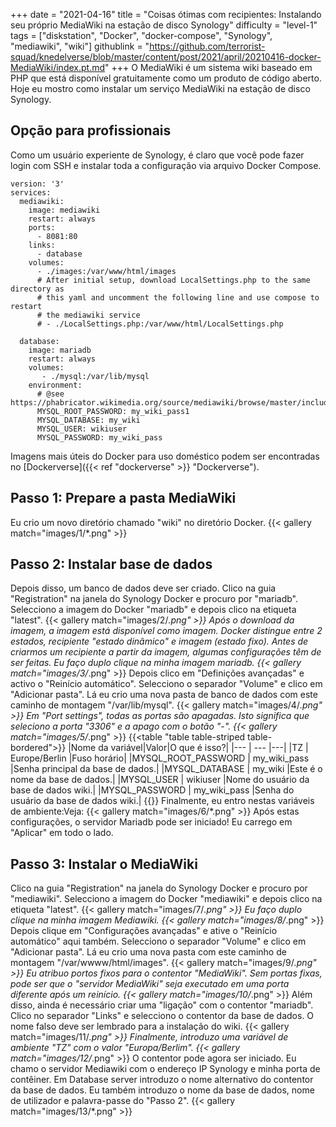 +++
date = "2021-04-16"
title = "Coisas ótimas com recipientes: Instalando seu próprio MediaWiki na estação de disco Synology"
difficulty = "level-1"
tags = ["diskstation", "Docker", "docker-compose", "Synology", "mediawiki", "wiki"]
githublink = "https://github.com/terrorist-squad/knedelverse/blob/master/content/post/2021/april/20210416-docker-MediaWiki/index.pt.md"
+++
O MediaWiki é um sistema wiki baseado em PHP que está disponível gratuitamente como um produto de código aberto. Hoje eu mostro como instalar um serviço MediaWiki na estação de disco Synology.
## Opção para profissionais
Como um usuário experiente de Synology, é claro que você pode fazer login com SSH e instalar toda a configuração via arquivo Docker Compose.
```
version: '3'
services:
  mediawiki:
    image: mediawiki
    restart: always
    ports:
      - 8081:80
    links:
      - database
    volumes:
      - ./images:/var/www/html/images
      # After initial setup, download LocalSettings.php to the same directory as
      # this yaml and uncomment the following line and use compose to restart
      # the mediawiki service
      # - ./LocalSettings.php:/var/www/html/LocalSettings.php

  database:
    image: mariadb
    restart: always
    volumes:
       - ./mysql:/var/lib/mysql
    environment:
      # @see https://phabricator.wikimedia.org/source/mediawiki/browse/master/includes/DefaultSettings.php
      MYSQL_ROOT_PASSWORD: my_wiki_pass1
      MYSQL_DATABASE: my_wiki
      MYSQL_USER: wikiuser
      MYSQL_PASSWORD: my_wiki_pass

```
Imagens mais úteis do Docker para uso doméstico podem ser encontradas no [Dockerverse]({{< ref "dockerverse" >}} "Dockerverse").
## Passo 1: Prepare a pasta MediaWiki
Eu crio um novo diretório chamado "wiki" no diretório Docker.
{{< gallery match="images/1/*.png" >}}

## Passo 2: Instalar base de dados
Depois disso, um banco de dados deve ser criado. Clico na guia "Registration" na janela do Synology Docker e procuro por "mariadb". Selecciono a imagem do Docker "mariadb" e depois clico na etiqueta "latest".
{{< gallery match="images/2/*.png" >}}
Após o download da imagem, a imagem está disponível como imagem. Docker distingue entre 2 estados, recipiente "estado dinâmico" e imagem (estado fixo). Antes de criarmos um recipiente a partir da imagem, algumas configurações têm de ser feitas. Eu faço duplo clique na minha imagem mariadb.
{{< gallery match="images/3/*.png" >}}
Depois clico em "Definições avançadas" e activo o "Reinício automático". Selecciono o separador "Volume" e clico em "Adicionar pasta". Lá eu crio uma nova pasta de banco de dados com este caminho de montagem "/var/lib/mysql".
{{< gallery match="images/4/*.png" >}}
Em "Port settings", todas as portas são apagadas. Isto significa que seleciono a porta "3306" e a apago com o botão "-".
{{< gallery match="images/5/*.png" >}}
{{<table "table table-striped table-bordered">}}
|Nome da variável|Valor|O que é isso?|
|--- | --- |---|
|TZ	| Europe/Berlin	|Fuso horário|
|MYSQL_ROOT_PASSWORD	| my_wiki_pass	|Senha principal da base de dados.|
|MYSQL_DATABASE |	my_wiki	|Este é o nome da base de dados.|
|MYSQL_USER	| wikiuser |Nome do usuário da base de dados wiki.|
|MYSQL_PASSWORD	| my_wiki_pass |Senha do usuário da base de dados wiki.|
{{</table>}}
Finalmente, eu entro nestas variáveis de ambiente:Veja:
{{< gallery match="images/6/*.png" >}}
Após estas configurações, o servidor Mariadb pode ser iniciado! Eu carrego em "Aplicar" em todo o lado.
## Passo 3: Instalar o MediaWiki
Clico na guia "Registration" na janela do Synology Docker e procuro por "mediawiki". Selecciono a imagem do Docker "mediawiki" e depois clico na etiqueta "latest".
{{< gallery match="images/7/*.png" >}}
Eu faço duplo clique na minha imagem Mediawiki.
{{< gallery match="images/8/*.png" >}}
Depois clique em "Configurações avançadas" e ative o "Reinício automático" aqui também. Selecciono o separador "Volume" e clico em "Adicionar pasta". Lá eu crio uma nova pasta com este caminho de montagem "/var/wwww/html/images".
{{< gallery match="images/9/*.png" >}}
Eu atribuo portos fixos para o contentor "MediaWiki". Sem portas fixas, pode ser que o "servidor MediaWiki" seja executado em uma porta diferente após um reinício.
{{< gallery match="images/10/*.png" >}}
Além disso, ainda é necessário criar uma "ligação" com o contentor "mariadb". Clico no separador "Links" e selecciono o contentor da base de dados. O nome falso deve ser lembrado para a instalação do wiki.
{{< gallery match="images/11/*.png" >}}
Finalmente, introduzo uma variável de ambiente "TZ" com o valor "Europa/Berlim".
{{< gallery match="images/12/*.png" >}}
O contentor pode agora ser iniciado. Eu chamo o servidor Mediawiki com o endereço IP Synology e minha porta de contêiner. Em Database server introduzo o nome alternativo do contentor da base de dados. Eu também introduzo o nome da base de dados, nome de utilizador e palavra-passe do "Passo 2".
{{< gallery match="images/13/*.png" >}}

